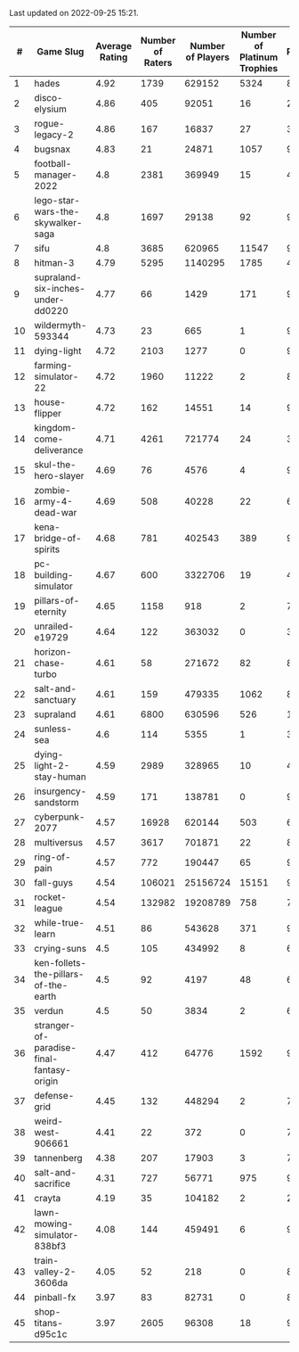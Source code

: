 Last updated on 2022-09-25 15:21.


|#|Game Slug|Average Rating|Number of Raters|Number of Players|Number of Platinum Trophies|Max Rarity (%)|
|---|---|---|---|---|---|---|
|1|hades|4.92|1739|629152|5324|89|
|2|disco-elysium|4.86|405|92051|16|28|
|3|rogue-legacy-2|4.86|167|16837|27|36|
|4|bugsnax|4.83|21|24871|1057|97|
|5|football-manager-2022|4.8|2381|369949|15|47|
|6|lego-star-wars-the-skywalker-saga|4.8|1697|29138|92|98|
|7|sifu|4.8|3685|620965|11547|96|
|8|hitman-3|4.79|5295|1140295|1785|48|
|9|supraland-six-inches-under-dd0220|4.77|66|1429|171|99|
|10|wildermyth-593344|4.73|23|665|1|91|
|11|dying-light|4.72|2103|1277|0|98|
|12|farming-simulator-22|4.72|1960|11222|2|87|
|13|house-flipper|4.72|162|14551|14|93|
|14|kingdom-come-deliverance|4.71|4261|721774|24|30|
|15|skul-the-hero-slayer|4.69|76|4576|4|96|
|16|zombie-army-4-dead-war|4.69|508|40228|22|66|
|17|kena-bridge-of-spirits|4.68|781|402543|389|94|
|18|pc-building-simulator|4.67|600|3322706|19|47|
|19|pillars-of-eternity|4.65|1158|918|2|79|
|20|unrailed-e19729|4.64|122|363032|0|39|
|21|horizon-chase-turbo|4.61|58|271672|82|83|
|22|salt-and-sanctuary|4.61|159|479335|1062|83|
|23|supraland|4.61|6800|630596|526|100|
|24|sunless-sea|4.6|114|5355|1|38|
|25|dying-light-2-stay-human|4.59|2989|328965|10|49|
|26|insurgency-sandstorm|4.59|171|138781|0|9|
|27|cyberpunk-2077|4.57|16928|620144|503|60|
|28|multiversus|4.57|3617|701871|22|82|
|29|ring-of-pain|4.57|772|190447|65|97|
|30|fall-guys|4.54|106021|25156724|15151|90|
|31|rocket-league|4.54|132982|19208789|758|74|
|32|while-true-learn|4.51|86|543628|371|93|
|33|crying-suns|4.5|105|434992|8|65|
|34|ken-follets-the-pillars-of-the-earth|4.5|92|4197|48|60|
|35|verdun|4.5|50|3834|2|62|
|36|stranger-of-paradise-final-fantasy-origin|4.47|412|64776|1592|98|
|37|defense-grid|4.45|132|448294|2|79|
|38|weird-west-906661|4.41|22|372|0|73|
|39|tannenberg|4.38|207|17903|3|72|
|40|salt-and-sacrifice|4.31|727|56771|975|91|
|41|crayta|4.19|35|104182|2|22|
|42|lawn-mowing-simulator-838bf3|4.08|144|459491|6|92|
|43|train-valley-2-3606da|4.05|52|218|0|89|
|44|pinball-fx|3.97|83|82731|0|86|
|45|shop-titans-d95c1c|3.97|2605|96308|18|98|
